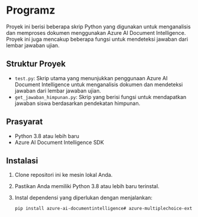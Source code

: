 # Programz

Proyek ini berisi beberapa skrip Python yang digunakan untuk menganalisis dan memproses dokumen menggunakan Azure AI Document Intelligence. Proyek ini juga mencakup beberapa fungsi untuk mendeteksi jawaban dari lembar jawaban ujian.

## Struktur Proyek

- `test.py`: Skrip utama yang menunjukkan penggunaan Azure AI Document Intelligence untuk menganalisis dokumen dan mendeteksi jawaban dari lembar jawaban ujian.
- `get_jawaban_himpunan.py`: Skrip yang berisi fungsi untuk mendapatkan jawaban siswa berdasarkan pendekatan himpunan.

## Prasyarat

- Python 3.8 atau lebih baru
- Azure AI Document Intelligence SDK

## Instalasi

1. Clone repositori ini ke mesin lokal Anda.
2. Pastikan Anda memiliki Python 3.8 atau lebih baru terinstal.
3. Instal dependensi yang diperlukan dengan menjalankan:

   ```bash
   pip install azure-ai-documentintelligence#   a z u r e - m u l t i p l e c h o i c e - e x t r a c t o r  
 